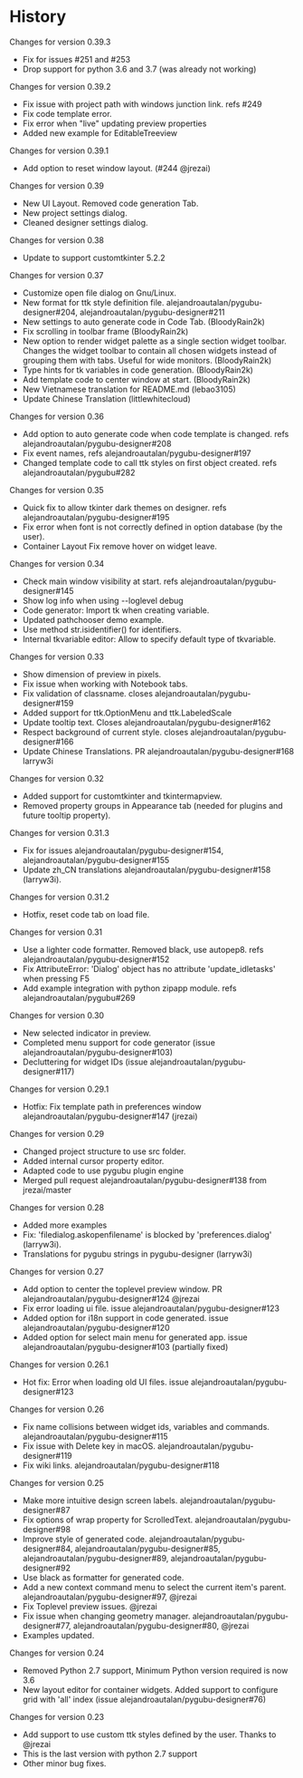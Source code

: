 History
=======

Changes for version 0.39.3

  * Fix for issues #251 and #253
  * Drop support for python 3.6 and 3.7 (was already not working)

Changes for version 0.39.2

  * Fix issue with project path with windows junction link. refs #249
  * Fix code template error.
  * Fix error when "live" updating preview properties
  * Added new example for EditableTreeview

Changes for version 0.39.1

  * Add option to reset window layout. (#244 @jrezai)

Changes for version 0.39

  * New UI Layout. Removed code generation Tab.
  * New project settings dialog.
  * Cleaned designer settings dialog.

Changes for version 0.38

  * Update to support customtkinter 5.2.2

Changes for version 0.37

  * Customize open file dialog on Gnu/Linux.
  * New format for ttk style definition file. alejandroautalan/pygubu-designer#204, alejandroautalan/pygubu-designer#211
  * New settings to auto generate code in Code Tab. (BloodyRain2k)
  * Fix scrolling in toolbar frame (BloodyRain2k)
  * New option to render widget palette as a single section widget toolbar.
    Changes the widget toolbar to contain all chosen widgets instead of grouping them with tabs.
    Useful for wide monitors. (BloodyRain2k)
  * Type hints for tk variables in code generation. (BloodyRain2k)
  * Add template code to center window at start. (BloodyRain2k)
  * New Vietnamese translation for README.md (lebao3105)
  * Update Chinese Translation (littlewhitecloud)

Changes for version 0.36

  * Add option to auto generate code when code template is changed. refs alejandroautalan/pygubu-designer#208
  * Fix event names, refs alejandroautalan/pygubu-designer#197
  * Changed template code to call ttk styles on first object created. refs alejandroautalan/pygubu#282

Changes for version 0.35

  * Quick fix to allow tkinter dark themes on designer. refs alejandroautalan/pygubu-designer#195
  * Fix error when font is not correctly defined in option database (by the user).
  * Container Layout Fix remove hover on widget leave.

Changes for version 0.34

  * Check main window visibility at start. refs alejandroautalan/pygubu-designer#145
  * Show log info when using --loglevel debug
  * Code generator: Import tk when creating variable.
  * Updated pathchooser demo example.
  * Use method str.isidentifier() for identifiers.
  * Internal tkvariable editor: Allow to specify default type of tkvariable.

Changes for version 0.33

  * Show dimension of preview in pixels.
  * Fix issue when working with Notebook tabs.
  * Fix validation of classname. closes alejandroautalan/pygubu-designer#159
  * Added support for ttk.OptionMenu and ttk.LabeledScale
  * Update tooltip text. Closes alejandroautalan/pygubu-designer#162
  * Respect background of current style. closes alejandroautalan/pygubu-designer#166
  * Update Chinese Translations. PR  alejandroautalan/pygubu-designer#168 larryw3i

Changes for version 0.32

  * Added support for customtkinter and tkintermapview.
  * Removed property groups in Appearance tab (needed for plugins and future tooltip property).

Changes for version 0.31.3

 * Fix for issues alejandroautalan/pygubu-designer#154, alejandroautalan/pygubu-designer#155
 * Update zh_CN translations alejandroautalan/pygubu-designer#158 (larryw3i).

Changes for version 0.31.2

 * Hotfix, reset code tab on load file.

Changes for version 0.31

 * Use a lighter code formatter. Removed black, use autopep8. refs alejandroautalan/pygubu-designer#152
 * Fix AttributeError: 'Dialog' object has no attribute 'update_idletasks' when pressing F5
 * Add example integration with python zipapp module. refs alejandroautalan/pygubu#269

Changes for version 0.30

  * New selected indicator in preview.
  * Completed menu support for code generator (issue alejandroautalan/pygubu-designer#103)
  * Decluttering for widget IDs (issue alejandroautalan/pygubu-designer#117)

Changes for version 0.29.1

  * Hotfix:  Fix template path in preferences window alejandroautalan/pygubu-designer#147 (jrezai)

Changes for version 0.29

  * Changed project structure to use src folder.
  * Added internal cursor property editor.
  * Adapted code to use pygubu plugin engine
  * Merged pull request alejandroautalan/pygubu-designer#138 from jrezai/master

Changes for version 0.28

  * Added more examples
  * Fix: 'filedialog.askopenfilename' is blocked by 'preferences.dialog' (larryw3i).
  * Translations for pygubu strings in pygubu-designer (larryw3i)

Changes for version 0.27

  * Add option to center the toplevel preview window. PR alejandroautalan/pygubu-designer#124 @jrezai
  * Fix error loading ui file. issue alejandroautalan/pygubu-designer#123
  * Added option for i18n support in code generated. issue alejandroautalan/pygubu-designer#120
  * Added option for select main menu for generated app. issue alejandroautalan/pygubu-designer#103 (partially fixed)

Changes for version 0.26.1

  * Hot fix: Error when loading old UI files. issue alejandroautalan/pygubu-designer#123

Changes for version 0.26

  * Fix name collisions between widget ids, variables and commands. alejandroautalan/pygubu-designer#115
  * Fix issue with Delete key in macOS. alejandroautalan/pygubu-designer#119
  * Fix wiki links. alejandroautalan/pygubu-designer#118

Changes for version 0.25

  * Make more intuitive design screen labels. alejandroautalan/pygubu-designer#87
  * Fix options of wrap property for ScrolledText. alejandroautalan/pygubu-designer#98
  * Improve style of generated code. alejandroautalan/pygubu-designer#84, alejandroautalan/pygubu-designer#85, alejandroautalan/pygubu-designer#89, alejandroautalan/pygubu-designer#92
  * Use black as formatter for generated code.
  * Add a new context command menu to select the current item's parent. alejandroautalan/pygubu-designer#97, @jrezai
  * Fix Toplevel preview issues. @jrezai
  * Fix issue when changing geometry manager. alejandroautalan/pygubu-designer#77, alejandroautalan/pygubu-designer#80, @jrezai
  * Examples updated.

Changes for version 0.24

  * Removed Python 2.7 support, Minimum Python version required is now 3.6
  * New layout editor for container widgets. Added support to configure grid with 'all' index (issue alejandroautalan/pygubu-designer#76)

Changes for version 0.23

  * Add support to use custom ttk styles defined by the user. Thanks to @jrezai
  * This is the last version with python 2.7 support
  * Other minor bug fixes.
